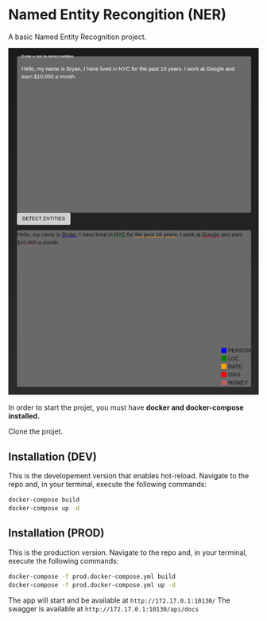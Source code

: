 # Named Entity Recongition (NER)

A basic Named Entity Recognition project.

![ner](./frontend/app/public/ner.png)

In order to start the projet, you must have **docker and docker-compose installed.**

Clone the projet.

## Installation (DEV)

This is the developement version that enables hot-reload.
Navigate to the repo and, in your terminal, execute the following commands:

``` bash
docker-compose build
docker-compose up -d
```

## Installation (PROD)

This is the production version.
Navigate to the repo and, in your terminal, execute the following commands:

``` bash
docker-compose -f prod.docker-compose.yml build
docker-compose -f prod.docker-compose.yml up -d
```

The app will start and be available at `http://172.17.0.1:10130/`
The swagger is available at `http://172.17.0.1:10130/api/docs`
